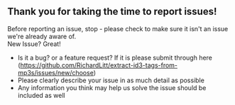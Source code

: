## Thank you for taking the time to report issues!
 Before reporting an issue, stop - please check to make sure it isn't an issue we're already aware of.    
 New Issue? Great!  
 * Is it a bug? or a feature request? If it is please submit through here (https://github.com/RichardLitt/extract-id3-tags-from-mp3s/issues/new/choose)
 * Please clearly describe your issue in as much detail as possible
 * Any information you think may help us solve the issue should be included as well
